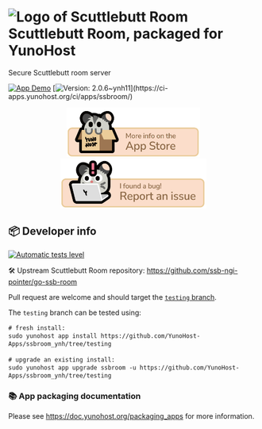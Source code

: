 <!--
N.B.: This README was automatically generated by <https://github.com/YunoHost/apps_tools/blob/main/readme_generator>
It shall NOT be edited by hand.
-->

<h1>
  <img src="https://raw.githubusercontent.com/YunoHost/apps/main/logos/ssbroom.png" width="32px" alt="Logo of Scuttlebutt Room">
  Scuttlebutt Room, packaged for YunoHost
</h1>

Secure Scuttlebutt room server

[![App Demo](https://img.shields.io/badge/App_Demo-blue?style=for-the-badge)](https://hermies.club/)
[![Version: 2.0.6~ynh11](https://img.shields.io/badge/Version-2.0.6~ynh11-rgba(0,150,0,1)?style=for-the-badge)](https://ci-apps.yunohost.org/ci/apps/ssbroom/)

<div align="center">
<a href="https://apps.yunohost.org/app/ssbroom"><img height="100px" src="https://github.com/YunoHost/yunohost-artwork/raw/refs/heads/main/badges/neopossum-badges/badge_more_info_on_the_appstore.svg"/></a>
<a href="https://github.com/YunoHost-Apps/ssbroom_ynh/issues"><img height="100px" src="https://github.com/YunoHost/yunohost-artwork/raw/refs/heads/main/badges/neopossum-badges/badge_report_an_issue.svg"/></a>
</div>

## 📦 Developer info

[![Automatic tests level](https://apps.yunohost.org/badge/cilevel/ssbroom)](https://ci-apps.yunohost.org/ci/apps/ssbroom/)

🛠️ Upstream Scuttlebutt Room repository: <https://github.com/ssb-ngi-pointer/go-ssb-room>

Pull request are welcome and should target the [`testing` branch](https://github.com/YunoHost-Apps/ssbroom_ynh/tree/testing).

The `testing` branch can be tested using:
```
# fresh install:
sudo yunohost app install https://github.com/YunoHost-Apps/ssbroom_ynh/tree/testing

# upgrade an existing install:
sudo yunohost app upgrade ssbroom -u https://github.com/YunoHost-Apps/ssbroom_ynh/tree/testing
```

### 📚 App packaging documentation

Please see <https://doc.yunohost.org/packaging_apps> for more information.